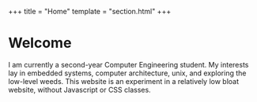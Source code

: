+++
title = "Home"
template = "section.html"
+++

# Welcome

I am currently a second-year Computer Engineering student.
My interests lay in embedded systems, computer architecture, unix, and exploring the low-level weeds.
This website is an experiment in a relatively low bloat website, without Javascript or CSS classes.
